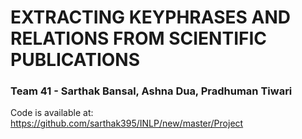 # EXTRACTING KEYPHRASES AND RELATIONS FROM SCIENTIFIC PUBLICATIONS
### Team 41 - Sarthak Bansal, Ashna Dua, Pradhuman Tiwari

Code is available at: https://github.com/sarthak395/INLP/new/master/Project
